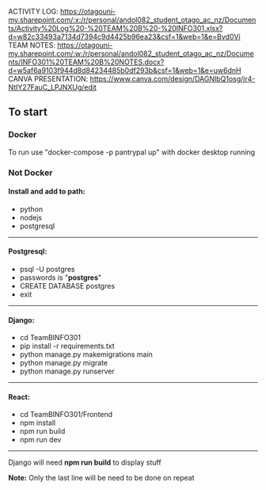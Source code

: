 ACTIVITY LOG: https://otagouni-my.sharepoint.com/:x:/r/personal/andol082_student_otago_ac_nz/Documents/Activity%20Log%20-%20TEAM%20B%20-%20INFO301.xlsx?d=w82c33493a7134d7394c9d4425b96ea23&csf=1&web=1&e=Bvd0Vi
TEAM NOTES:  https://otagouni-my.sharepoint.com/:w:/r/personal/andol082_student_otago_ac_nz/Documents/INFO301%20TEAM%20B%20NOTES.docx?d=w5af6a9103f944d8d84234485b0df293b&csf=1&web=1&e=uw6dnH
CANVA PRESENTATION: https://www.canva.com/design/DAGNIbQ1osg/jr4-NtIY27FauC_LPJNXUg/edit
## To start
### Docker
To run use "docker-compose -p pantrypal up" with docker desktop running
### Not Docker
#### Install and add to path:
- python
- nodejs
- postgresql

----
#### Postgresql:
- psql -U postgres 
- passwords is "**postgres**"
- CREATE DATABASE postgres
- exit

----
#### Django:
- cd TeamBINFO301
- pip install -r requirements.txt
- python manage.py makemigrations main
- python manage.py migrate
- python manage.py runserver

----
#### React:
- cd TeamBINFO301/Frontend
- npm install
- npm run build
- npm run dev

----
Django will need **npm run build** to display stuff

**Note:** Only the last line will be need to be done on repeat

